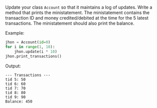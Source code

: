 Update your class `Account` so that it maintains a log of updates. Write a method that prints the ministatement. The ministatement contains the transaction ID and money credited/debited at the time for the 5 latest transactions. The ministatement should also print the balance.

Example:
```python
jhon = Account(id=0)
for i in range(1, 10):
    jhon.update(i * 10)
jhon.print_transactions()
```

Output:
```
--- Transactions ---
tid 5: 50
tid 6: 60
tid 7: 70
tid 8: 80
tid 9: 90
Balance: 450
```
